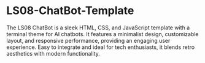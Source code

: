 # LS08-ChatBot-Template
The LS08 ChatBot is a sleek HTML, CSS, and JavaScript template with a terminal theme for AI chatbots. It features a minimalist design, customizable layout, and responsive performance, providing an engaging user experience. Easy to integrate and ideal for tech enthusiasts, it blends retro aesthetics with modern functionality.
